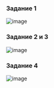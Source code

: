 ### Задание 1

![image](https://github.com/MPalgin/Sys_adm_HW/assets/121052923/0ba4e9c1-53b0-437a-86b8-e31d65e0b59e)

### Задание 2 и 3

![image](https://github.com/MPalgin/Sys_adm_HW/assets/121052923/4bc79b80-fefe-4395-b443-65a17e4589c5)

### Задание 4

![image](https://github.com/MPalgin/Sys_adm_HW/assets/121052923/599d5788-2666-421c-a92e-f4e113a97e87)

